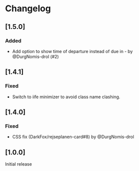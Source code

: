 # Changelog

## [1.5.0]
### Added
- Add option to show time of departure instead of due in - by @DurgNomis-drol (#2)

## [1.4.1]
### Fixed
- Switch to iife minimizer to avoid class name clashing.

## [1.4.0]
### Fixed
- CSS fix (DarkFox/rejseplanen-card#8) by @DurgNomis-drol

## [1.0.0]
Initial release
